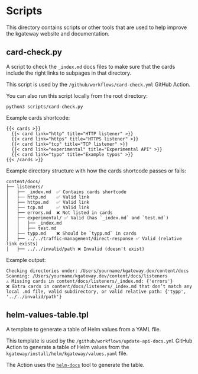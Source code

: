# Scripts

This directory contains scripts or other tools that are used to help improve the kgateway website and documentation.

## card-check.py

A script to check the `_index.md` docs files to make sure that the cards include the right links to subpages in that directory.

This script is used by the `/github/workflows/card-check.yml` GitHub Action.

You can also run this script locally from the root directory:

```shell
python3 scripts/card-check.py
```

Example cards shortcode:

```shell
{{< cards >}}
  {{< card link="http" title="HTTP listener" >}}
  {{< card link="https" title="HTTPS listener" >}}
  {{< card link="tcp" title="TCP listener" >}}
  {{< card link="experimental" title="Experimental API" >}}
  {{< card link="typo" title="Example typos" >}}
{{< /cards >}}
```

Example directory structure with how the cards shortcode passes or fails:

```
content/docs/
├── listeners/
│   ├── _index.md  ✅ Contains cards shortcode
│   ├── http.md    ✅ Valid link
│   ├── https.md   ✅ Valid link
│   ├── tcp.md     ✅ Valid link
│   ├── errors.md  ❌ Not listed in cards
│   ├── experimental/ ✅ Valid (has `_index.md` and `test.md`)
│   │   ├── _index.md
│   │   ├── test.md
│   ├── typp.md    ❌ Should be `typp.md` in cards
│   ├── ../../traffic-management/direct-response ✅ Valid (relative link exists)
│   ├── ../../invalid/path ❌ Invalid (doesn't exist)
```

Example output:

```
Checking directories under: /Users/yourname/kgateway.dev/content/docs
Scanning: /Users/yourname/kgateway.dev/content/docs/listeners
⚠️ Missing cards in content/docs/listeners/_index.md: {'errors'}
❌ Extra cards in content/docs/listeners/_index.md that don’t match any local .md file, valid subdirectory, or valid relative path: {'typp', '../../invalid/path'}
```

## helm-values-table.tpl

A template to generate a table of Helm values from a YAML file.

This template is used by the `/github/workflows/update-api-docs.yml` GitHub Action to generate a table of Helm values from the `kgateway/install/helm/kgateway/values.yaml` file.

The Action uses the [`helm-docs`](https://github.com/norwoodj/helm-docs) tool to generate the table.
